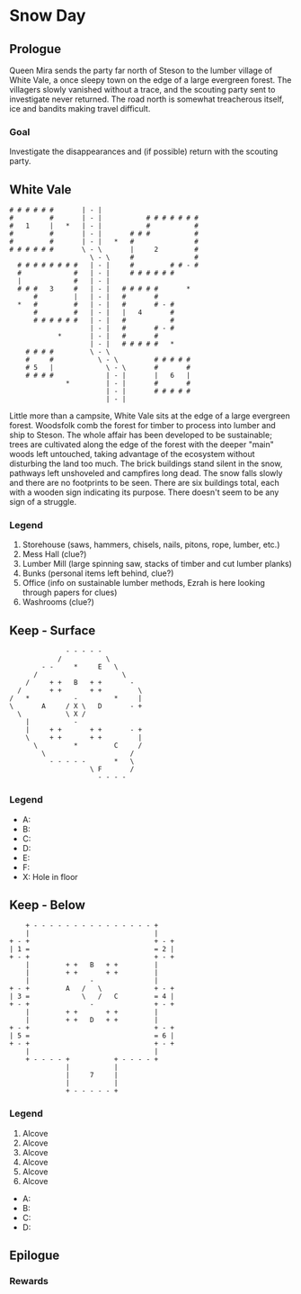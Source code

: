 # Snow Day

## Prologue
Queen Mira sends the party far north of Steson to the lumber village of White Vale, a once sleepy town on the edge of a large evergreen forest. The villagers slowly vanished without a trace, and the scouting party sent to investigate never returned. The road north is somewhat treacherous itself, ice and bandits making travel difficult.

### Goal
Investigate the disappearances and (if possible) return with the scouting party.

## White Vale
```
# # # # # #       | - |                        
#         #       | - |           # # # # # # #
#   1     |   *   | - |           #           #
#         #       | - |       # # #           #
#         #       | - |   *   #               #
# # # # # #       \ - \       |     2         #
                    \ - \     #               #
  # # # # # # # #   | - |     #         # # - #
  #             #   | - |     # # # # # #      
  |             #   | - |                      
  # # #   3     #   | - |   # # # # #       *  
      #         |   | - |   #       #          
  *   #         #   | - |   #       # - #      
      #         #   | - |   |   4       #      
      # # # # # #   | - |   #           #      
                    | - |   #       # - #      
            *       | - |   #       #          
                    | - |   # # # # #   *      
    # # # #         \ - \                      
    #     #           \ - \         # # # # #  
    # 5   |             \ - \       #       #  
    # # # #             | - |       |   6   |  
              *         | - |       #       #  
                        | - |       # # # # #  
                        | - |                  
```

Little more than a campsite, White Vale sits at the edge of a large evergreen forest. Woodsfolk comb the forest for timber to process into lumber and ship to Steson. The whole affair has been developed to be sustainable; trees are cultivated along the edge of the forest with the deeper "main" woods left untouched, taking advantage of the ecosystem without disturbing the land too much. The brick buildings stand silent in the snow, pathways left unshoveled and campfires long dead. The snow falls slowly and there are no footprints to be seen. There are six buildings total, each with a wooden sign indicating its purpose. There doesn't seem to be any sign of a struggle.

### Legend
1. Storehouse (saws, hammers, chisels, nails, pitons, rope, lumber, etc.)
2. Mess Hall (clue?)
3. Lumber Mill (large spinning saw, stacks of timber and cut lumber planks)
4. Bunks (personal items left behind, clue?)
5. Office (info on sustainable lumber methods, Ezrah is here looking through papers for clues)
6. Washrooms (clue?)

## Keep - Surface
```
              - - - - -               
            /           \             
        - -     *     E   \           
      /                     \         
    /     + +   B   + +       -       
  /       + +       + +         \     
/   *           -         *     |     
\       A     / X \   D       - +     
  \           \ X /                   
    |           -                     
    |     + +       + +       - +     
    \     + +       + +         |     
      \         *         C     /     
        \                     /       
          - - - - -       *   \       
                    \ F       /       
                      - - - -         
```

### Legend
- A: 
- B: 
- C: 
- D: 
- E: 
- F: 
- X: Hole in floor

## Keep - Below
```
    + - - - - - - - - - - - - - - - +      
    |                               |      
+ - +                               + - +  
| 1 =                               = 2 |  
+ - +                               + - +  
    |         + +   B   + +         |      
    |         + +       + +         |      
    |               -               | 
+ - +         A   /   \             + - +  
| 3 =             \   /   C         = 4 |  
+ - +               -               + - +  
    |         + +       + +         | 
    |         + +   D   + +         |      
+ - +                               + - +  
| 5 =                               = 6 |  
+ - +                               + - +  
    |                               |      
    + - - - - +           + - - - - +      
              |           |                
              |     7     |                
              |           |                
              + - - - - - +                
```

### Legend
1. Alcove
2. Alcove
3. Alcove
4. Alcove
5. Alcove
6. Alcove
- A: 
- B: 
- C: 
- D: 

## Epilogue


### Rewards
